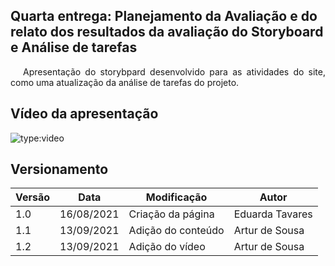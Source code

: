 ## Quarta entrega: Planejamento da Avaliação e do relato dos resultados da avaliação do Storyboard e Análise de tarefas


<p style="text-indent: 20px; text-align: justify">
Apresentação do storybpard desenvolvido para as atividades do site, como uma atualização da análise de tarefas do projeto.
</p>

## Vídeo da apresentação
![type:video](https://youtube.com/embed/rlCxwSkaGUA)

## Versionamento

Versão|Data      |Modificação        |Autor
------|----------|-------------------|--------
1.0   |16/08/2021|Criação da página  | Eduarda Tavares
1.1   |13/09/2021|Adição do conteúdo | Artur de Sousa
1.2   |13/09/2021|Adição do vídeo    | Artur de Sousa


